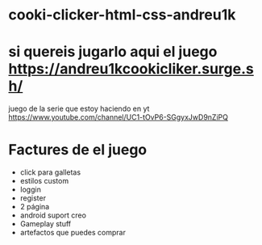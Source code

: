 # cooki-clicker-html-css-andreu1k
# si quereis jugarlo aqui el juego https://andreu1kcookicliker.surge.sh/


juego de la serie que estoy haciendo en yt https://www.youtube.com/channel/UC1-tOvP6-SGgyxJwD9nZiPQ



# Factures de el juego 
- click para galletas
- estilos custom
- loggin
- register
- 2 página
- android suport creo
- Gameplay stuff
- artefactos que puedes comprar 
